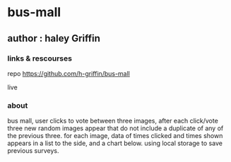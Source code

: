# bus-mall
## author : haley Griffin

### links & rescourses 
repo https://github.com/h-griffin/bus-mall

live 

### about

bus mall, user clicks to vote between three images, after each click/vote three new random images appear that do not include a duplicate of any of the previous three. for each image, data of times clicked and times shown appears in a list to the side, and a chart below. using local storage to save previous surveys.
